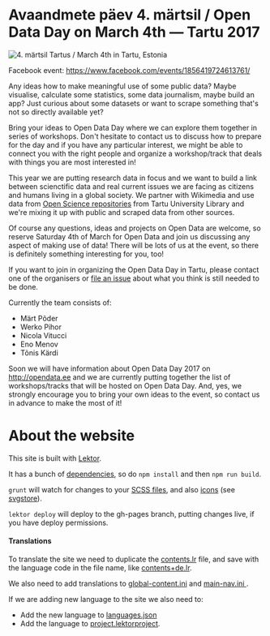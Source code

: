 # Avaandmete päev 4. märtsil / Open Data Day on March 4th — Tartu 2017

![4. märtsil Tartus / March 4th in Tartu, Estonia](https://github.com/okestonia/opendataday/blob/master/images/odd2017-plain.png?raw=true)

Facebook event: https://www.facebook.com/events/1856419724613761/

Any ideas how to make meaningful use of some public data? Maybe visualise, calculate some statistics, some data journalism, maybe build an app? Just curious about some datasets or want to scrape something that's not so directly available yet?

Bring your ideas to Open Data Day where we can explore them together in series of workshops. Don't hesitate to contact us to discuss how to prepare for the day and if you have any particular interest, we might be able to connect you with the right people and organize a workshop/track that deals with things you are most interested in!

This year we are putting research data in focus and we want to build a link between scienctific data and real current issues we are facing as citizens and humans living in a global society. We partner with Wikimedia and use data from [Open Science repositories](https://utlib.ut.ee/avatud-teadus-open-science) from Tartu University Library and we're mixing it up with public and scraped data from other sources.

Of course any questions, ideas and projects on Open Data are welcome, so reserve Saturday 4th of March for Open Data and join us discussing any aspect of making use of data! There will be lots of us at the event, so there is definitely something interesting for you, too!

If you want to join in organizing the Open Data Day in Tartu, please contact one of the organisers or [file an issue](https://github.com/okestonia/opendataday/issues) about what you think is still needed to be done.

Currently the team consists of:

* Märt Põder
* Werko Pihor
* Nicola Vitucci
* Eno Menov
* Tõnis Kärdi

Soon we will have information about Open Data Day 2017 on http://opendata.ee and we are currently putting together the list of workshops/tracks that will be hosted on Open Data Day. And, yes, we strongly encourage you to bring your own ideas to the event, so contact us in advance to make the most of it!

# About the website

This site is built with [Lektor](https://www.getlektor.com/).

It has a bunch of [dependencies](https://github.com/okfn/opendataday/blob/v2/package.json), so do `npm install` and then `npm run build`.

`grunt` will watch for changes to your [SCSS files](https://github.com/okfn/opendataday/tree/v2/assets/scss), and also [icons](https://github.com/okfn/opendataday/tree/v2/assets/icons) (see [svgstore](https://github.com/FWeinb/grunt-svgstore)).

`lektor deploy` will deploy to the gh-pages branch, putting changes live, if you have deploy permissions.

#### Translations

To translate the site we need to duplicate the [contents.lr](https://github.com/okfn/opendataday/blob/v2/content/contents.lr) file, and save with the language code in the file name, like [contents+de.lr](https://github.com/okfn/opendataday/blob/v2/content/contents%2Bde.lr).

We also need to add translations to [global-content.ini](https://github.com/okfn/opendataday/blob/v2/databags/global-content.ini) and [main-nav.ini
](https://github.com/okfn/opendataday/blob/v2/databags/main-nav.ini).

If we are adding new language to the site we also need to:

- Add the new language to [languages.json](https://github.com/okfn/opendataday/blob/v2/databags/languages.json)
- Add the language to [project.lektorproject](https://github.com/okfn/opendataday/blob/v2/project.lektorproject).

